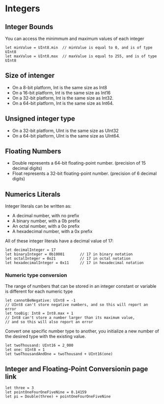 # Integers

## Integer Bounds

You can access the minimmum and maximum values of each integer 

```
let minValue = UInt8.min  // minValue is equal to 0, and is of type UInt8
let maxValue = UInt8.max  // maxValue is equal to 255, and is of type UInt8
```

## Size of intenger
- On a 8-bit platform, Int is the same size as Int8
- On a 16-bit platform, Int is the same size as Int16
- On a 32-bit platform, Int is the same size as Int32.
- On a 64-bit platform, Int is the same size as Int64.

## Unsigned integer type

- On a 32-bit platform, UInt is the same size as UInt32
- On a 64-bit platform, UInt is the same size as UInt64.

## Floating Numbers

- Double represents a 64-bit floating-point number. (precision of 15 decimal digits)
- Float represents a 32-bit floating-point number. (precision of 6 decimal digits)

## Numerics Literals

Integer literals can be written as:
- A decimal number, with no prefix
- A binary number, with a 0b prefix
- An octal number, with a 0o prefix
- A hexadecimal number, with a 0x prefix

All of these integer literals have a decimal value of 17:
```
let decimalInteger = 17
let binaryInteger = 0b10001       // 17 in binary notation
let octalInteger = 0o21           // 17 in octal notation
let hexadecimalInteger = 0x11     // 17 in hexadecimal notation
```

### Numeric type conversion
The range of numbers that can be stored in an integer constant or variable is different for each numeric type
```
let cannotBeNegative: UInt8 = -1
// UInt8 can't store negative numbers, and so this will report an error
let tooBig: Int8 = Int8.max + 1
// Int8 can't store a number larger than its maximum value,
// and so this will also report an error
```

Convert one specific number type to another, you initialize a new number of the desired type with the existing value.

```
let twoThousand: UInt16 = 2_000
let one: UInt8 = 1
let twoThousandAndOne = twoThousand + UInt16(one)
```

## Integer and Floating-Point Conversionin page link
```
let three = 3
let pointOneFourOneFiveNine = 0.14159
let pi = Double(three) + pointOneFourOneFiveNine
```